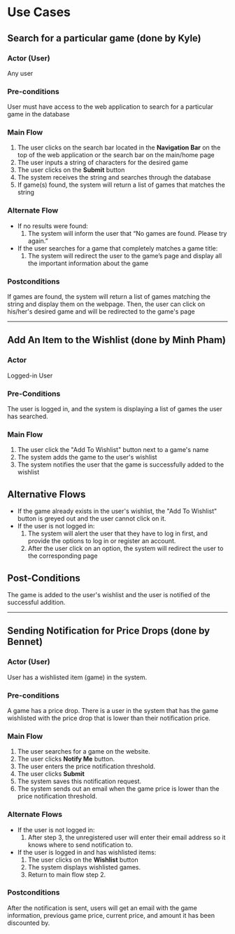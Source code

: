 # Use Cases

## Search for a particular game (done by Kyle)

### Actor (User)

Any user

### Pre-conditions

User must have access to the web application to search for a particular game in the database

### Main Flow

1. The user clicks on the search bar located in the **Navigation Bar** on the top of the web application or the search bar on the main/home page
2. The user inputs a string of characters for the desired game
3. The user clicks on the **Submit** button
4. The system receives the string and searches through the database
5. If game(s) found, the system will return a list of games that matches the string

### Alternate Flow

- If no results were found:
    1. The system will inform the user that “No games are found. Please try again.”
- If the user searches for a game that completely matches a game title:
    1. The system will redirect the user to the game’s page and display all the important information about the game

### Postconditions

If games are found, the system will return a list of games matching the string and display them on the webpage. Then, the user can click on his/her's desired game and will be redirected to the game's page


---


## Add An Item to the Wishlist (done by Minh Pham)

### Actor

Logged-in User

### Pre-Conditions

The user is logged in, and the system is displaying a list of games the user has searched.

### Main Flow

1. The user click the "Add To Wishlist" button next to a game's name
2. The system adds the game to the user's wishlist
3. The system notifies the user that the game is successfully added to the wishlist

## Alternative Flows

- If the game already exists in the user's wishlist, the "Add To Wishlist" button is greyed out and the user cannot click on it.
- If the user is not logged in:
    1. The system will alert the user that they have to log in first, and provide the options to log in or register an account.
    2. After the user click on an option, the system will redirect the user to the corresponding page

## Post-Conditions

The game is added to the user's wishlist and the user is notified of the successful addition.


---


## Sending Notification for Price Drops (done by Bennet)

### Actor (User)
User has a wishlisted item (game) in the system.

### Pre-conditions
A game has a price drop. There is a user in the system that has the game wishlisted with the price drop that is lower than their notification price.

### Main Flow
1. The user searches for a game on the website.
2. The user clicks **Notify Me** button.
3. The user enters the price notification threshold.
4. The user clicks **Submit**
5. The system saves this notification request.
6. The system sends out an email when the game price is lower than the price notification threshold.

### Alternate Flows
- If the user is not logged in:
  1. After step 3, the unregistered user will enter their email address so it knows where to send notification to.
- If the user is logged in and has wishlisted items:
  1. The user clicks on the **Wishlist** button
  2. The system displays wishlisted games.
  3. Return to main flow step 2. 

### Postconditions
After the notification is sent, users will get an email with the game information, previous game price, current price, and amount it has been discounted by.
